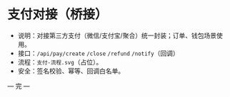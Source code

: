 # 支付对接（桥接）

- 说明：对接第三方支付（微信/支付宝/聚合）统一封装；订单、钱包场景使用。
- 接口：`/api/pay/create` `/close` `/refund` `/notify`（回调）
- 流程：`支付-流程.svg`（占位）。
- 安全：签名校验、幂等、回调白名单。

— 完 —